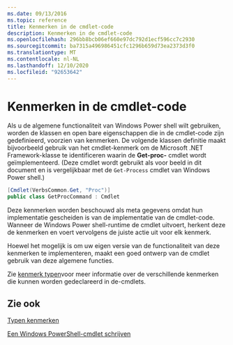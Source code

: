 ```yaml
---
ms.date: 09/13/2016
ms.topic: reference
title: Kenmerken in de cmdlet-code
description: Kenmerken in de cmdlet-code
ms.openlocfilehash: 296bb8bcb06ef660e97dc792d1ecf596cc7c2930
ms.sourcegitcommit: ba7315a496986451cfc1296b659d73ea2373d3f0
ms.translationtype: MT
ms.contentlocale: nl-NL
ms.lasthandoff: 12/10/2020
ms.locfileid: "92653642"
---
```

# <a name="attributes-in-cmdlet-code"></a>Kenmerken in de cmdlet-code

Als u de algemene functionaliteit van Windows Power shell wilt gebruiken, worden de klassen en open bare eigenschappen die in de cmdlet-code zijn gedefinieerd, voorzien van kenmerken. De volgende klassen definitie maakt bijvoorbeeld gebruik van het cmdlet-kenmerk om de Microsoft .NET Framework-klasse te identificeren waarin de **Get-proc-** cmdlet wordt geïmplementeerd. (Deze cmdlet wordt gebruikt als voor beeld in dit document en is vergelijkbaar met de `Get-Process` cmdlet van Windows Power shell.)

```csharp
[Cmdlet(VerbsCommon.Get, "Proc")]
public class GetProcCommand : Cmdlet
```

Deze kenmerken worden beschouwd als meta gegevens omdat hun implementatie gescheiden is van de implementatie van de cmdlet-code. Wanneer de Windows Power shell-runtime de cmdlet uitvoert, herkent deze de kenmerken en voert vervolgens de juiste actie uit voor elk kenmerk.

Hoewel het mogelijk is om uw eigen versie van de functionaliteit van deze kenmerken te implementeren, maakt een goed ontwerp van de cmdlet gebruik van deze algemene functies.

Zie [kenmerk typen](./attribute-types.md)voor meer informatie over de verschillende kenmerken die kunnen worden gedeclareerd in de-cmdlets.

## <a name="see-also"></a>Zie ook

[Typen kenmerken](./attribute-types.md)

[Een Windows PowerShell-cmdlet schrijven](./writing-a-windows-powershell-cmdlet.md)
